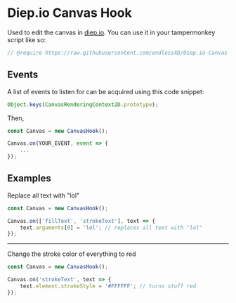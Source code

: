 # Diep.io Canvas Hook
Used to edit the canvas in [diep.io](https;//diep.io). You can use it in your tampermonkey script like so:
```js
// @require https://raw.githubusercontent.com/endlessXD/Diep.io-Canvas-Hook/main/canvas-hook.js
```
## Events
A list of events to listen for can be acquired using this code snippet:
```js
Object.keys(CanvasRenderingContext2D.prototype);
```
Then,
```js
const Canvas = new CanvasHook();

Canvas.on(YOUR_EVENT, event => {
    ...
});
```
## Examples
Replace all text with "lol"
```js
const Canvas = new CanvasHook();

Canvas.on(['fillText', 'strokeText'], text => {
    text.arguments[0] = 'lol'; // replaces all text with "lol"
});
```
---
Change the stroke color of everything to red
```js
const Canvas = new CanvasHook();

Canvas.on('strokeText', text => {
    text.element.strokeStyle = '#FFFFFF'; // turns stuff red
});
```